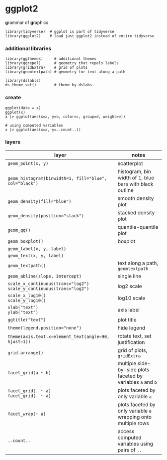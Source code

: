 # ggplot2

**g**rammar of **g**raphics

```
library(tidyverse)  # ggplot is part of tidyverse
library(ggplot2)    # load just ggplot2 instead of entire tidyverse
```

### additional libraries
```
library(ggthemes)     # additional themes
library(ggrepel)      # geometry that repels labels
library(gridExtra)    # grid of plots
library(geomtextpath) # geometry for text along a path

library(dslabls)
ds_theme_set()        # theme by dslabs
```

### create
```
ggplot(data = x)
ggplot(x)
x |> ggplot(aes(x=a, y=b, color=c, group=d, weight=e))

# using computed variables
x |> ggplot(aes(x=a, y=..count..))
```

### layers
|layer|notes|
|-|-|
|`geom_point(x, y)`|scatterplot|
|`geom_histogram(binwidth=1, fill="blue", col="black")`|histogram, bin width of 1, blue bars with black outline|
|`geom_density(fill="blue")`|smooth density plot|
|`geom_density(position="stack")`|stacked density plot|
|`geom_qq()`|quantile-quantile plot|
|`geom_boxplot()`|boxplot|
|`geom_label(x, y, label)`||
|`geom_text(x, y, label)`||
|`geom_textpath()`|text along a path, `geomtextpath`|
|`geom_abline(slope, intercept)`|single line|
|`scale_x_continuous(trans="log2")` <br> `scale_y_continuous(trans="log2")`|log2 scale|
|`scale_x_log10()` <br> `scale_y_log10()`|log10 scale|
|`xlab("text")` <br> `ylab("text")`|axis label|
|`ggtitle("text")`|plot title|
|`theme(legend.position="none")`|hide legend|
|`theme(axis.text.x=element_text(angle=90, hjust=1))`|rotate text, set justification|
|`grid.arrange()`|grid of plots, `gridExtra`|
|`facet_grid(a ~ b)`|multiple side-by-side plots faceted by variables `a` and `b`|
|`facet_grid(. ~ a)` <br> `facet_grid(. ~ a)`|plots faceted by only variable `a`|
|`facet_wrap(~ a)`|plots faceted by only variable `a` <br> wrapping onto multiple rows|
|`..count..`|access computed variables using pairs of `..`|
